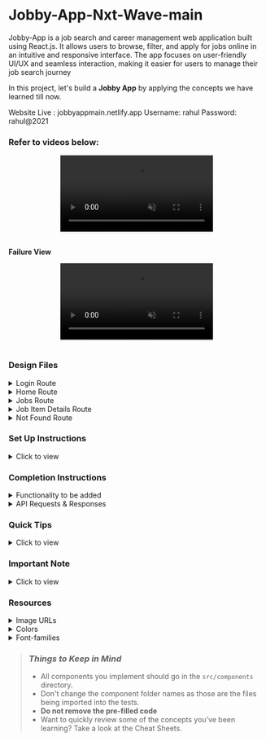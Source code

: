 # Jobby-App-Nxt-Wave-main
Jobby-App is a job search and career management web application built using React.js. It allows users to browse, filter, and apply for jobs online in an intuitive and responsive interface. The app focuses on user-friendly UI/UX and seamless interaction, making it easier for users to manage their job search journey

In this project, let's build a **Jobby App** by applying the concepts we have learned till now.

Website Live : jobbyappmain.netlify.app
Username: rahul
Password: rahul@2021

### Refer to videos below:

<div style="text-align: center;">
  <video style="max-width:80%;box-shadow:0 2.8px 2.2px rgba(0, 0, 0, 0.12);outline:none;" loop="true" autoplay="autoplay" controls="controls" muted>
    <source src="https://assets.ccbp.in/frontend/content/react-js/jobby-app-success-output-v0.mp4" type="video/mp4">
  </video>
</div>
<br/>

**Failure View** <br/>

<div style="text-align: center;">
  <video style="max-width:80%;box-shadow:0 2.8px 2.2px rgba(0, 0, 0, 0.12);outline:none;" loop="true" autoplay="autoplay" controls="controls" muted>
    <source src="https://assets.ccbp.in/frontend/content/react-js/jobby-app-failure-output-v1.mp4" type="video/mp4">
  </video>
</div>
<br/>

### Design Files

<details>
<summary>Login Route</summary>

- [Extra Small (Size < 576px) and Small (Size >= 576px) - Login](https://assets.ccbp.in/frontend/content/react-js/jobby-app-login-sm-outputs.png)
- [Medium (Size >= 768px), Large (Size >= 992px) and Extra Large (Size >= 1200px) - Login](https://assets.ccbp.in/frontend/content/react-js/jobby-app-login-lg-output.png)
- [Medium (Size >= 768px), Large (Size >= 992px) and Extra Large (Size >= 1200px) - Login Failure](https://assets.ccbp.in/frontend/content/react-js/jobby-app-login-failure-lg-output.png)
</details>

<details>
<summary>Home Route</summary>

- [Extra Small (Size < 576px) and Small (Size >= 576px) - Home](https://assets.ccbp.in/frontend/content/react-js/jobby-app-home-sm-output.png)
- [Medium (Size >= 768px), Large (Size >= 992px) and Extra Large (Size >= 1200px) - Home](https://assets.ccbp.in/frontend/content/react-js/jobby-app-home-lg-output.png)
</details>

<details>
<summary>Jobs Route</summary>

- [Extra Small (Size < 576px) and Small (Size >= 576px) - Jobs](https://assets.ccbp.in/frontend/content/react-js/jobby-app-jobs-sm-outputs.png)
- [Medium (Size >= 768px), Large (Size >= 992px) and Extra Large (Size >= 1200px) - Jobs Success](https://assets.ccbp.in/frontend/content/react-js/jobby-app-jobs-success-lg-output-v0.png)
- [Medium (Size >= 768px), Large (Size >= 992px) and Extra Large (Size >= 1200px) - No Jobs](https://assets.ccbp.in/frontend/content/react-js/jobby-app-no-jobs-lg-output-v0.png)
- [Medium (Size >= 768px), Large (Size >= 992px) and Extra Large (Size >= 1200px) - Profile Failure](https://assets.ccbp.in/frontend/content/react-js/jooby-app-profile-failure-lg-output-v0.png)
- [Medium (Size >= 768px), Large (Size >= 992px) and Extra Large (Size >= 1200px) - Jobs Failure](https://assets.ccbp.in/frontend/content/react-js/jobby-app-jobs-failure-lg-output-v0.png)
</details>

<details>
<summary>Job Item Details Route</summary>

- [Extra Small (Size < 576px) and Small (Size >= 576px) - Job Details Success](https://assets.ccbp.in/frontend/content/react-js/jobby-app-job-details-success-sm-output-v0.png)
- [Extra Small (Size < 576px) and Small (Size >= 576px) - Job Details Failure](https://assets.ccbp.in/frontend/content/react-js/jobby-app-job-details-failure-sm-output.png)
- [Medium (Size >= 768px), Large (Size >= 992px) and Extra Large (Size >= 1200px) - Job Details Success](https://assets.ccbp.in/frontend/content/react-js/jobby-app-job-details-success-lg-output-v0.png)
- [Medium (Size >= 768px), Large (Size >= 992px) and Extra Large (Size >= 1200px) - Job Details Failure](https://assets.ccbp.in/frontend/content/react-js/jobby-app-job-details-failure-lg-output.png)
</details>

<details>
<summary>Not Found Route</summary>

- [Extra Small (Size < 576px) and Small (Size >= 576px) - Not Found](https://assets.ccbp.in/frontend/content/react-js/jobby-app-not-found-sm-output-v0.png)
- [Medium (Size >= 768px), Large (Size >= 992px) and Extra Large (Size >= 1200px) - Not Found](https://assets.ccbp.in/frontend/content/react-js/jobby-app-not-found-lg-output-v0.png)
</details>

### Set Up Instructions

<details>
<summary>Click to view</summary>

- Download dependencies by running `npm install`
- Start up the app using `npm start`
</details>

### Completion Instructions

<details>
<summary>Functionality to be added</summary>
<br/>

The app must have the following functionalities

- **Login Route**

  - When invalid credentials are provided and the **Login** button is clicked, then the error message received from the response should be displayed
  - When valid credentials are provided and the **Login** button is clicked, then the page should be navigated to the Home Route
  - When an _unauthenticated_ user, tries to access the Home, Jobs and Job Item Details Route, then the page should be navigated to Login Route
  - When an _authenticated_ user, tries to access the Home, Jobs and Job Item Details Route, then the page should be navigated to the respective route
  - When an _authenticated_ user, tries to access the Login Route, then the page should be navigated to the Home Route

- **Home Route**

  - When an _authenticated_ user opens the Home Route
    - Clicks on the **Find Jobs** button, then the page should be navigated to the Jobs Route

- **Jobs Route**

  - When an _authenticated_ user opens the Jobs Route

    - An HTTP GET request should be made to **Profile API URL**
      - **_loader_** should be displayed while fetching the data
      - After the data is fetched successfully, the response received should be displayed
      - If the HTTP GET request made is unsuccessful, then the [Failure View](https://assets.ccbp.in/frontend/content/react-js/jobby-app-profile-failure-lg-output.png) should be displayed
        - When the **Retry** button is clicked, an HTTP GET request should be made to **Profile API URL**
    - An HTTP GET request should be made to **Jobs API URL** with `employment_type`, `minimum_package`, and `search` as query parameters with empty strings as initial values
      - **_loader_** should be displayed while fetching the data
      - After the data is fetched successfully, display the list of jobs received from the response
      - If the HTTP GET request made is unsuccessful, then the [Failure View](https://assets.ccbp.in/frontend/content/react-js/jobby-app-jobs-failure-lg-output.png) should be displayed
        - When the **Retry** button is clicked, an HTTP GET request should be made to **Jobs API URL**
    - When a value is provided in the search input and search icon button is clicked
      - Make an HTTP GET request to the **Jobs API URL** with `jwt_token` in the Cookies and query parameter `search` with value as the text provided in the search input
      - **_loader_** should be displayed while fetching the data
      - After the data is fetched successfully, display the list of jobs received from the response
    - When **Employment Types** options are selected
      - Make an HTTP GET request to the **Jobs API URL** with `jwt_token` in the Cookies and query parameter `employment_type` with value as a list of selected employment type id's as a single string separated by `,`
      - **_loader_** should be displayed while fetching the data
      - After the data is fetched successfully, display the list of jobs received from the response
    - When **Salary Range** is selected
      - Make an HTTP GET request to the **Jobs API URL** with `jwt_token` in the Cookies and query parameter `minimum_package` with value as the id of the selected salary range
      - **_loader_** should be displayed while fetching the data
      - After the data is fetched successfully, display the list of jobs received from the response
    - When the HTTP GET request made to the **Jobs API URL** returns an empty list for jobs then [No Jobs View](https://assets.ccbp.in/frontend/content/react-js/jobby-app-no-jobs-lg-output.png) should be displayed

  - When multiple filters are applied, then the HTTP GET request should be made with all the filters that are applied
  - For example: When the **Full Time** and **Part Time** employment types are selected, salary range **10 LPA and above** is selected and search input field is empty, then the **Jobs API URL** will be as follows

    ```js
    const apiUrl = 'https://apis.ccbp.in/jobs?employment_type=FULLTIME,PARTTIME&minimum_package=1000000&search='
    ```

  - When a **job** is clicked, then the page should be navigated to the Job Item Details Route

- **Job Item Details Route**

  - When an _authenticated_ user opens the Job Item Details Route
    - An HTTP GET request should be made to **Job Details API URL** with `jwt_token` in the Cookies and job `id` as path parameter
      - **_loader_** should be displayed while fetching the data
      - After the data is fetched successfully, the response received should be displayed
      - The list of similar jobs should be displayed
      - If the HTTP GET request made is unsuccessful, then the [Failure View](https://assets.ccbp.in/frontend/content/react-js/jobby-app-job-details-failure-lg-output.png) should be displayed
        - When the **Retry** button is clicked, an HTTP GET request should be made to **Job Details API URL**
  - When the **Visit** button is clicked, then the corresponding company website URL should be opened in a new tab

- **Not Found Route**

  - When a random path is provided as the URL path, then the page should be navigated to the Not Found Route

- **Header**

  - When the **website logo** image is clicked, then the page should be navigated to the Home Route
  - When the **Home** link is clicked, then the page should be navigated to the Home Route
  - When the **Jobs** link is clicked, then the page should be navigated to the Jobs Route
  - When the **Logout** button is clicked, then the page should be navigated to the Login Route

- The App is provided with `employmentTypesList`. It consists of a list of employment type objects with the following properties in each employment type object

  |       Key        | Data Type |
  | :--------------: | :-------: |
  | employmentTypeId |  String   |
  |      label       |  String   |

- The App is provided with `salaryRangesList`. It consists of a list of salary range objects with the following properties in each salary range object

  |      Key      | Data Type |
  | :-----------: | :-------: |
  | salaryRangeId |  String   |
  |     label     |  String   |

</details>

<details>

<summary>API Requests & Responses</summary>

<br/>

**Login API**

#### API: `https://apis.ccbp.in/login`

#### Method: `POST`

#### Request:

```json
{
  "username": "rahul",
  "password": "rahul@2021"
}
```

#### Description:

Returns a response based on the credentials provided

#### Sample Success Response

```json
{
  "jwt_token": "eyJhbGciOiJIUzI1NiIsInR5cCI6IkpXVCJ9.eyJ1c2VybmFtZSI6InJhaHVsIiwicm9sZSI6IlBSSU1FX1VTRVIiLCJpYXQiOjE2MTk2Mjg2MTN9. nZDlFsnSWArLKKeF0QbmdVfLgzUbx1BGJsqa2kc_21Y"
}
```

#### Sample Failure Response

```json
{
  "status_code": 404,
  "error_msg": "Username is not found"
}
```

**Profile API**

#### API: `https://apis.ccbp.in/profile`

#### Method: `GET`

#### Description:

Returns a response containing the profile details

#### Sample Response

```json
{
  "profile_details": {
    "name": "Rahul Attuluri",
    "profile_image_url": "https://assets.ccbp.in/frontend/react-js/male-avatar-img.png",
    "short_bio": "Lead Software Developer and AI-ML expert"
  }
}
```

**Jobs API**

#### API: `https://apis.ccbp.in/jobs`

#### Example: `https://apis.ccbp.in/jobs?employment_type=FULLTIME,PARTTIME&minimum_package=1000000&search=`

#### Method: `GET`

#### Description:

Returns a response containing the list of all jobs

#### Sample Response

```json
{
  "jobs": [
    {
      "company_logo_url": "https://assets.ccbp.in/frontend/react-js/jobby-app/facebook-img.png",
      "employment_type": "Full Time",
      "id": "d6019453-f864-4a2f-8230-6a9642a59466",
      "job_description": "We’re in search of a Back-End Software Engineer that specializes in server-side components. In this role, you’ll primarily work in NodeJs, SQL Lite, Python, AWS and GO and will bring a depth of knowledge on basic algorithms and data structures. As a Back-End Engineer, you might be architecting new features for our customers.",
      "location": "Bangalore",
      "package_per_annum": "21 LPA",
      "rating": 4,
      "title": "Backend Engineer"
    }
    ...
  ],
  "total":25,
}
```

**Job Details API**

#### API: `https://apis.ccbp.in/jobs/:id`

#### Example: `https://apis.ccbp.in/jobs/bb95e51b-b1b2-4d97-bee4-1d5ec2b96751`

#### Method: `GET`

#### Description:

Returns a response containing the job details

#### Sample Response

```json
{
  "job_details": {
    "company_logo_url": "https://assets.ccbp.in/frontend/react-js/jobby-app/netflix-img.png",
    "company_website_url": "https://about.netflix.com/en",
    "employment_type": "Internship",
    "id": "bb95e51b-b1b2-4d97-bee4-1d5ec2b96751",
    "job_description": "We are looking for a DevOps Engineer with a minimum of 5 years of industry experience, preferably working in the financial IT community. The position in the team is focused on delivering exceptional services to both BU and Dev",
    "skills": [
      {
        "image_url": "https://assets.ccbp.in/frontend/react-js/jobby-app/docker-img.png",
        "name": "Docker"
      },
      ...
    ],
    "life_at_company": {
      "description": "Our core philosophy is people over process. Our culture has been instrumental to our success. It has helped us attract and retain stunning colleagues, making work here more satisfying. Entertainment, like friendship, is a fundamental human need, and it changes how we feel and gives us common ground. We want to entertain the world.",
      "image_url": "https://assets.ccbp.in/frontend/react-js/jobby-app/life-netflix-img.png"
    },
    "location":"Delhi",
    "package_per_annum":"10 LPA",
    "rating":4
  },
  "similar_jobs": [
    {
      "company_logo_url": "https://assets.ccbp.in/frontend/react-js/jobby-app/netflix-img.png",
      "employment_type": "Freelance",
      "id": "2b40029d-e5a5-48cc-84a6-b6e12d25625d",
      "job_description": "The Experimentation Platform team builds internal tools with a big impact across the company. We are looking to add a UI engineer to our team to continue to improve our experiment analysis workflow and tools. Ideal candidates will be excited by direct contact with our users, fast feedback, and quick iteration.",
      "location": "Delhi",
      "rating": 4,
      "title": "Frontend Engineer"
    },
    ...
  ]
}
```

</details>

### Quick Tips

<details>
<summary>Click to view</summary>
<br>

- To convert a list of items as a comma-separated string we can use the array method `join()`

</details>

### Important Note

<details>
<summary>Click to view</summary>

<br/>

**The following instructions are required for the tests to pass**

- Render `Home` Route component when the path in URL matches `/`
- Render `Login` Route component when the path in URL matches `/login`
- Render `Jobs` Route component when the path in URL matches `/jobs`
- Render `Job Item Details` Route component when the path in URL matches `/jobs/:id`
- Render `Not Found` Route component when the path in URL matches `/not-found`
- No need to use the `BrowserRouter` in `App.js` as we have already included in `index.js`

- User credentials

  ```text
   username: rahul
   password: rahul@2021

  ```

- Wrap the `Loader` component with an HTML container element and add the `data-testid` attribute value as **loader** to it

  ```jsx
  <div className="loader-container" data-testid="loader">
    <Loader type="ThreeDots" color="#ffffff" height="50" width="50" />
  </div>
  ```

- **Jobs Route**

  - The HTML button element with search icon should have the `data-testid` attribute value as **searchButton** to it

  ```jsx
  <button type="button" data-testid="searchButton">
    <BsSearch className="search-icon" />
  </button>
  ```

  - The profile image should have the alt as **profile**
  - The company logo images in Jobs Route should have the alt as **company logo**

- **Job Details Route**
  - The company logo image should have the alt as **job details company logo**
  - The life at company image should have the alt as **life at company**
  - The skill images should have the alt as the value of the key `name` from each object in the **skills** list received from the job details response
  - The company logo image in similar job item should have the alt as **similar job company logo**
  </details>

### Resources

<details>
<summary>Image URLs</summary>

- [https://assets.ccbp.in/frontend/react-js/home-sm-bg.png](https://assets.ccbp.in/frontend/react-js/home-sm-bg.png)
- [https://assets.ccbp.in/frontend/react-js/home-lg-bg.png](https://assets.ccbp.in/frontend/react-js/home-lg-bg.png)
- [https://assets.ccbp.in/frontend/react-js/profile-bg.png](https://assets.ccbp.in/frontend/react-js/profile-bg.png)
- [https://assets.ccbp.in/frontend/react-js/logo-img.png](https://assets.ccbp.in/frontend/react-js/logo-img.png) alt should be **website logo**
- [https://assets.ccbp.in/frontend/react-js/failure-img.png](https://assets.ccbp.in/frontend/react-js/failure-img.png) alt should be **failure view**
- [https://assets.ccbp.in/frontend/react-js/no-jobs-img.png](https://assets.ccbp.in/frontend/react-js/no-jobs-img.png) alt should be **no jobs**
- [https://assets.ccbp.in/frontend/react-js/jobby-app-not-found-img.png](https://assets.ccbp.in/frontend/react-js/jobby-app-not-found-img.png) alt should be **not found**

</details>

<details>
<summary>Colors</summary>

<br/>
<div style="background-color: #64748b; width: 150px; padding: 10px; color: white">Hex: #64748b</div>
<div style="background-color: #4f46e5; width: 150px; padding: 10px; color: white">Hex: #4f46e5</div>
<div style="background-color: #f8fafc; width: 150px; padding: 10px; color: black">Hex: #f8fafc</div>
<div style="background-color: #272727; width: 150px; padding: 10px; color: white">Hex: #272727</div>
<div style="background-color: #ffffff; width: 150px; padding: 10px; color: black">Hex: #ffffff</div>
<div style="background-color: #b6c5ff; width: 150px; padding: 10px; color: black">Hex: #b6c5ff</div>
<div style="background-color: #6366f1; width: 150px; padding: 10px; color: white">Hex: #6366f1</div>
<div style="background-color: #2c364c; width: 150px; padding: 10px; color: white">Hex: #2c364c</div>
<div style="background-color: #000000; width: 150px; padding: 10px; color: white">Hex: #000000</div>
<div style="background-color: #f1f5f9; width: 150px; padding: 10px; color: black">Hex: #f1f5f9</div>
<div style="background-color: #fbbf24; width: 150px; padding: 10px; color: white">Hex: #fbbf24</div>
<div style="background-color: #202020; width: 150px; padding: 10px; color: white">Hex: #202020</div>
<div style="background-color: #cbd5e1; width: 150px; padding: 10px; color: black">Hex: #cbd5e1</div>
<div style="background-color: #7e858e; width: 150px; padding: 10px; color: black">Hex: #7e858e</div>
<div style="background-color: #121212; width: 150px; padding: 10px; color: white">Hex: #121212</div>
<div style="background-color: #475569; width: 150px; padding: 10px; color: white">Hex: #475569</div>
<div style="background-color: #ff0b37; width: 150px; padding: 10px; color: white">Hex: #ff0b37</div>
<br/>
</details>

<details>
<summary>Font-families</summary>

- Roboto
</details>

> ### _Things to Keep in Mind_
>
> - All components you implement should go in the `src/components` directory.
> - Don't change the component folder names as those are the files being imported into the tests.
> - **Do not remove the pre-filled code**
> - Want to quickly review some of the concepts you’ve been learning? Take a look at the Cheat Sheets.
